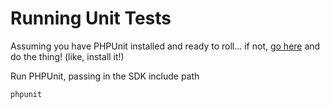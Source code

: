 # Running Unit Tests #

Assuming you have PHPUnit installed and ready to roll... if not, [go here](https://phpunit.de) and do the thing! (like, install it!)

Run PHPUnit, passing in the SDK include path

```bash
phpunit
```
